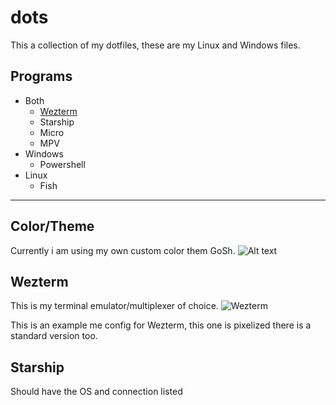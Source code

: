 # dots
This a collection of my dotfiles, these are my Linux and Windows files.

## Programs
- Both
    - [Wezterm](https://github.com/CryptisMidnight/dots#wezterm)
    - Starship
    - Micro
    - MPV
- Windows
    - Powershell
- Linux
    - Fish
***
## Color/Theme
Currently i am using my own custom color them GoSh.
![Alt text]()

## Wezterm
This is my terminal emulator/multiplexer of choice. 
![Wezterm](https://github.com/CryptisMidnight/dots/assets/6416941/51927c41-0f27-45b9-a240-777a431133ab)

This is an example me config for Wezterm, this one is pixelized there is a standard version too.

## Starship

Should have the OS and connection listed


